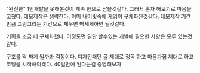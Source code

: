 
"완전한" 1인개발을 못해본것이 계속 한으로 남을것같다.
그래서 혼자 해보기로 마음을 고쳤다. 
데모제작은 생략한다. 이미 내머릿속에 게임이 구체화된것같다. 
데모제작 기간만큼 그림그리는 기간으로 채우면 빡세게하면 될것같다.

기획을 조금 더 구체화했다. 이정도면 일단 할수있는 개발에 필요한 사항은 모두 있는것같다. 

구조를 막 짜게 될까봐 걱정이다. 디자인패턴 글 제대로 정독 하고 마음가짐 제대로 하고 코딩을 시작해야겠다. 40일안에 된다는걸 증명해보자
